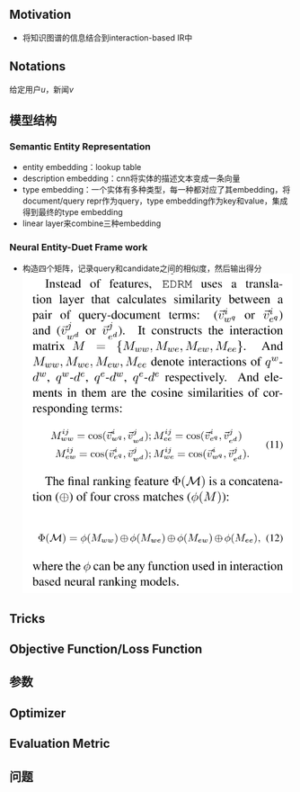 ## Motivation
- 将知识图谱的信息结合到interaction-based IR中
## Notations
给定用户$u$，新闻$v$
## 模型结构
### Semantic Entity Representation
- entity embedding：lookup table
- description embedding：cnn将实体的描述文本变成一条向量
- type embedding：一个实体有多种类型，每一种都对应了其embedding，将document/query repr作为query，type embedding作为key和value，集成得到最终的type embedding
- linear layer来combine三种embedding

### Neural Entity-Duet Frame work
- 构造四个矩阵，记录query和candidate之间的相似度，然后输出得分![](../Resources/47_1.png)
## Tricks
## Objective Function/Loss Function
## 参数
## Optimizer
## Evaluation Metric
## 问题